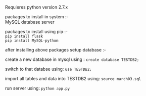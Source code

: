 Requieres python version 2.7.x  

packages to install in system :-  
MySQL database server  

packages to install using pip :-  
`pip install flask`  
`pip install MySQL-python`  

after installing above packages setup database :- 

create a new database in mysql using : `create database TESTDB2;`  

switch to that databse using: `use TESTDB2;`  

import all tables and data into TESTDB2 using: `source march03.sql`  

run server using: `python app.py`
